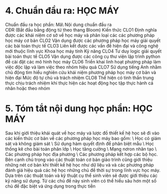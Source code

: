 # 4. Chuẩn đầu ra: HỌC MÁY
Chuẩn đầu ra học phần: Mã\ Nội dung chuẩn đầu ra\
CĐR (Bắt đầu bằng động từ theo thang Bloom) Kiến thức
CLO1 Định nghĩa được các khái niệm cơ sở về học máy và phân loại các các phương pháp học máy cơ bản
CLO2 Vận dụng được các phương pháp học máy giải quyết các bài toán thực tế
CLO3 Liên kết được các vấn đề hiện đại và công nghệ mới thuộc lĩnh vực Khoa học máy tính
Kỹ năng
CLO4 Tư duy logic giải quyết bài toán thực tế
CLO5 Vận dụng được các công cụ thư viện lập trình python để cài đặt các mô hình học máy
CLO6 Triển khai linh hoạt phương pháp làm việc độc lập và làm việc theo nhóm hiệu quả
CLO7 Sử dụng tiếng Anh nhằm chủ động tìm hiểu nghiên cứu khái niệm phương pháp học máy cơ bản và hiện đại
Mức độ tự chủ và trách nhiệm
CLO8 Thể hiện có tinh thần trung thực chịu trách nhiệm khi thực hiện các hoạt động học tập thực hành cá nhân hoặc theo nhóm
# 5. Tóm tắt nội dung học phần: HỌC MÁY
Sau khi giới thiệu khái quát về học máy và lược đồ thiết kế hệ học sẽ đi vào các kiến thức cơ bản về các phương pháp học máy bao gồm: \ Học có giám sát và không giám sát \ Sử dụng hàm quyết định để phân biệt mẫu \ Học thống kê cho bài toán phân lớp \ Học tăng cường \ Mạng nơron nhân tạo \ Các phương pháp học địa phương \ Các phương pháp kết hợp các bộ học.
Bên cạnh chú trọng vào các thuật toán cơ bản giáo trình cũng giới thiệu những nét cơ bản khi thiết kế hệ học như dữ liệu và và các phương pháp đánh giá hiệu quả các hệ học những chủ đề thời sự trong lĩnh vực học máy. Dựa trên các thuật toán và kỹ thuật cụ thể sinh viên sẽ được giới thiệu các kỹ năng sử dụng. Từ các chủ đề này sinh viên có thể hiểu sâu hơn một số chủ đề đặc biệt và ứng dụng trong thực tiễn
